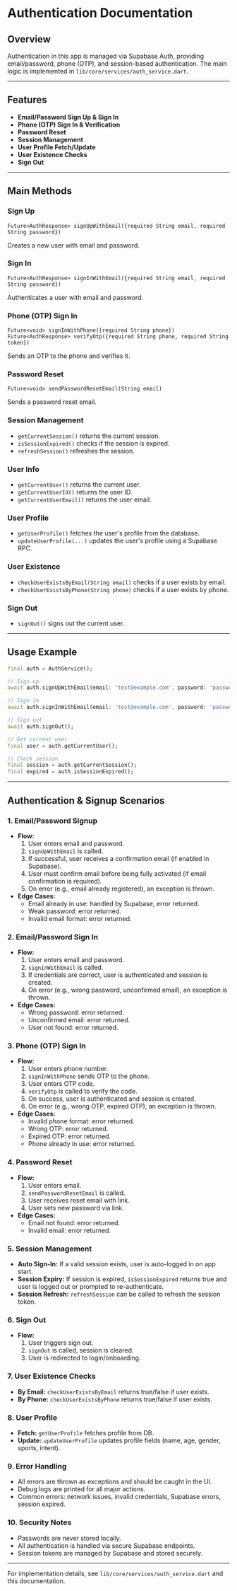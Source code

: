 # Authentication Documentation

## Overview
Authentication in this app is managed via Supabase Auth, providing email/password, phone (OTP), and session-based authentication. The main logic is implemented in `lib/core/services/auth_service.dart`.

---

## Features
- **Email/Password Sign Up & Sign In**
- **Phone (OTP) Sign In & Verification**
- **Password Reset**
- **Session Management**
- **User Profile Fetch/Update**
- **User Existence Checks**
- **Sign Out**

---

## Main Methods

### Sign Up
```
Future<AuthResponse> signUpWithEmail({required String email, required String password})
```
Creates a new user with email and password.

### Sign In
```
Future<AuthResponse> signInWithEmail({required String email, required String password})
```
Authenticates a user with email and password.

### Phone (OTP) Sign In
```
Future<void> signInWithPhone({required String phone})
Future<AuthResponse> verifyOtp({required String phone, required String token})
```
Sends an OTP to the phone and verifies it.

### Password Reset
```
Future<void> sendPasswordResetEmail(String email)
```
Sends a password reset email.

### Session Management
- `getCurrentSession()` returns the current session.
- `isSessionExpired()` checks if the session is expired.
- `refreshSession()` refreshes the session.

### User Info
- `getCurrentUser()` returns the current user.
- `getCurrentUserId()` returns the user ID.
- `getCurrentUserEmail()` returns the user email.

### User Profile
- `getUserProfile()` fetches the user's profile from the database.
- `updateUserProfile(...)` updates the user's profile using a Supabase RPC.

### User Existence
- `checkUserExistsByEmail(String email)` checks if a user exists by email.
- `checkUserExistsByPhone(String phone)` checks if a user exists by phone.

### Sign Out
- `signOut()` signs out the current user.

---

## Usage Example
```dart
final auth = AuthService();

// Sign up
await auth.signUpWithEmail(email: 'test@example.com', password: 'password123');

// Sign in
await auth.signInWithEmail(email: 'test@example.com', password: 'password123');

// Sign out
await auth.signOut();

// Get current user
final user = auth.getCurrentUser();

// Check session
final session = auth.getCurrentSession();
final expired = auth.isSessionExpired();
```

---

## Authentication & Signup Scenarios

### 1. Email/Password Signup
- **Flow:**
  1. User enters email and password.
  2. `signUpWithEmail` is called.
  3. If successful, user receives a confirmation email (if enabled in Supabase).
  4. User must confirm email before being fully activated (if email confirmation is required).
  5. On error (e.g., email already registered), an exception is thrown.
- **Edge Cases:**
  - Email already in use: handled by Supabase, error returned.
  - Weak password: error returned.
  - Invalid email format: error returned.

### 2. Email/Password Sign In
- **Flow:**
  1. User enters email and password.
  2. `signInWithEmail` is called.
  3. If credentials are correct, user is authenticated and session is created.
  4. On error (e.g., wrong password, unconfirmed email), an exception is thrown.
- **Edge Cases:**
  - Wrong password: error returned.
  - Unconfirmed email: error returned.
  - User not found: error returned.

### 3. Phone (OTP) Sign In
- **Flow:**
  1. User enters phone number.
  2. `signInWithPhone` sends OTP to the phone.
  3. User enters OTP code.
  4. `verifyOtp` is called to verify the code.
  5. On success, user is authenticated and session is created.
  6. On error (e.g., wrong OTP, expired OTP), an exception is thrown.
- **Edge Cases:**
  - Invalid phone format: error returned.
  - Wrong OTP: error returned.
  - Expired OTP: error returned.
  - Phone already in use: error returned.

### 4. Password Reset
- **Flow:**
  1. User enters email.
  2. `sendPasswordResetEmail` is called.
  3. User receives reset email with link.
  4. User sets new password via link.
- **Edge Cases:**
  - Email not found: error returned.
  - Invalid email: error returned.

### 5. Session Management
- **Auto Sign-In:** If a valid session exists, user is auto-logged in on app start.
- **Session Expiry:** If session is expired, `isSessionExpired` returns true and user is logged out or prompted to re-authenticate.
- **Session Refresh:** `refreshSession` can be called to refresh the session token.

### 6. Sign Out
- **Flow:**
  1. User triggers sign out.
  2. `signOut` is called, session is cleared.
  3. User is redirected to login/onboarding.

### 7. User Existence Checks
- **By Email:** `checkUserExistsByEmail` returns true/false if user exists.
- **By Phone:** `checkUserExistsByPhone` returns true/false if user exists.

### 8. User Profile
- **Fetch:** `getUserProfile` fetches profile from DB.
- **Update:** `updateUserProfile` updates profile fields (name, age, gender, sports, intent).

### 9. Error Handling
- All errors are thrown as exceptions and should be caught in the UI.
- Debug logs are printed for all major actions.
- Common errors: network issues, invalid credentials, Supabase errors, session expired.

### 10. Security Notes
- Passwords are never stored locally.
- All authentication is handled via secure Supabase endpoints.
- Session tokens are managed by Supabase and stored securely.

---

For implementation details, see `lib/core/services/auth_service.dart` and this documentation.
